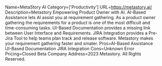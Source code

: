 Name=MetaStory AI
Category=['Productivity']
URL=https://metastory.ai/
Description=Metastory Empowering Product Owner with AI. AI-Based Assistance lets AI assist you at requirement gathering. As a product owner gathering the requirements for a product is one of the most difficult and time-consuming tasks. UI-Based Documentation provides a missing link between User Interface and Requirements. JIRA Integration provides a Pre-Jira Tool to help teams plan track and release software. Metastory makes your requirement gathering faster and smater.
Pros=AI-Based Assistance UI-Based Documentation JIRA Integration
Cons=Unknown Error
Pricing=Closed Beta
Company Address=2023 Metastory. All Rights Reserved.
